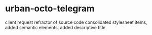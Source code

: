 # urban-octo-telegram
client request refractor of source code
consolidated stylesheet items, added semantic elements, added descriptive title
